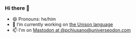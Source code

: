 ### Hi there 👋

- 😄 Pronouns: he/him
- 🔭 I’m currently working on [the Unison language](https://unison-lang.org)
- 📫 I'm on <a rel="me" href="https://universeodon.com/@pchiusano">Mastodon at @pchiusano@universeodon.com</a>

